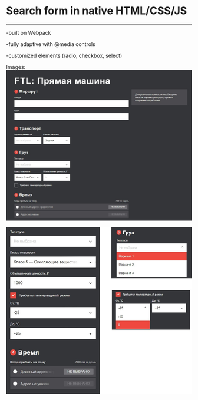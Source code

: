# Search form in native HTML/CSS/JS

--------------------

-built on Webpack

-fully adaptive with @media controls

-customized elements (radio, checkbox, select)

Images:
![Demo image 1](demo/img_1.jpg?raw=true)

![Demo image 2](demo/img_2.jpg?raw=true)


